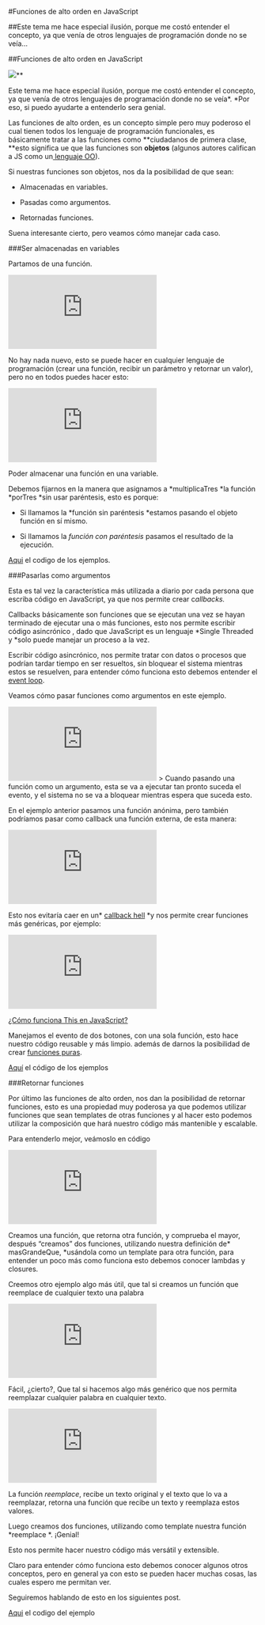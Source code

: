 
#Funciones de alto orden en JavaScript

##Este tema me hace especial ilusión, porque me costó entender el concepto, ya que venía de otros lenguajes de programación donde no se veía…

##Funciones de alto orden en JavaScript

![](https://medium2.global.ssl.fastly.net/max/2048/1*pXM2bSSTXueVqF1UnwHCyA.png)**

Este tema me hace especial ilusión, porque me costó entender el concepto, ya que venía de otros lenguajes de programación donde no se veía*. *Por eso, si puedo ayudarte a entenderlo sera genial.

Las funciones de alto orden, es un concepto simple pero muy poderoso el cual tienen todos los lenguaje de programación funcionales, es básicamente tratar a las funciones como **ciudadanos de primera clase, **esto significa ue que las funciones son **objetos** (algunos autores califican a JS como un[ lenguaje OO](https://davidwalsh.name/javascript-objects-deconstruction)).

Si nuestras funciones son objetos, nos da la posibilidad de que sean:

* Almacenadas en variables.

* Pasadas como argumentos.

* Retornadas funciones.

Suena interesante cierto, pero veamos cómo manejar cada caso.

###Ser almacenadas en variables

Partamos de una función.

<iframe src="https://medium.com/media/1b949f789b1e536c8f43ec2b933bfb92" frameborder=0></iframe>

No hay nada nuevo, esto se puede hacer en cualquier lenguaje de programación (crear una función, recibir un parámetro y retornar un valor), pero no en todos puedes hacer esto:

<iframe src="https://medium.com/media/989b1193906dcb6a3caf654721bdde09" frameborder=0></iframe>

Poder almacenar una función en una variable.

Debemos fijarnos en la manera que asignamos a *multiplicaTres *la función *porTres *sin usar paréntesis, esto es porque:

* Si llamamos la *función sin paréntesis *estamos pasando el objeto función en sí mismo.

* Si llamamos la *función con paréntesis* pasamos el resultado de la ejecución.

[Aqui](https://jsbin.com/fiyefi/edit?js,console) el codigo de los ejemplos.

###Pasarlas como argumentos

Esta es tal vez la característica más utilizada a diario por cada persona que escriba código en JavaScript, ya que nos permite crear c*allbacks.*

Callbacks básicamente son funciones que se ejecutan una vez se hayan terminado de ejecutar una o más funciones, esto nos permite escribir código asincrónico , dado que JavaScript es un lenguaje *Single Threaded y *solo puede manejar un proceso a la vez.

Escribir código asincrónico, nos permite tratar con datos o procesos que podrían tardar tiempo en ser resueltos, sin bloquear el sistema mientras estos se resuelven, para entender cómo funciona esto debemos entender el [event loop](https://www.youtube.com/watch?v=8aGhZQkoFbQ).

Veamos cómo pasar funciones como argumentos en este ejemplo.

<iframe src="https://medium.com/media/ae18ca1cbae1086a9e08939fa3573437" frameborder=0></iframe>
> Cuando pasando una función como un argumento, esta se va a ejecutar tan pronto suceda el evento, y el sistema no se va a bloquear mientras espera que suceda esto.

En el ejemplo anterior pasamos una función anónima, pero también podríamos pasar como callback una función externa, de esta manera:

<iframe src="https://medium.com/media/1782632660034aef8ad56f3159da81e2" frameborder=0></iframe>

Esto nos evitaría caer en un* [callback hell](http://callbackhell.com/) *y nos permite crear funciones más genéricas, por ejemplo:

<iframe src="https://medium.com/media/2291e460e64a7689879925bcb9b9af4c" frameborder=0></iframe>

[¿Cómo funciona This en JavaScript?](https://medium.com/@yeion7/entendiendo-this-javascript-cba60c8cec8c#.bm3au0dbn)

Manejamos el evento de dos botones, con una sola función, esto hace nuestro código reusable y más limpio. además de darnos la posibilidad de crear [funciones puras](http://www.sitepoint.com/functional-programming-pure-functions/).

[Aquí](https://jsbin.com/yicuda/3/edit?html,js,output) el código de los ejemplos

###Retornar funciones

Por último las funciones de alto orden, nos dan la posibilidad de retornar funciones, esto es una propiedad muy poderosa ya que podemos utilizar funciones que sean templates de otras funciones y al hacer esto podemos utilizar la composición que hará nuestro código más mantenible y escalable.

Para entenderlo mejor, veámoslo en código

<iframe src="https://medium.com/media/b55075fe65104b4f98c7b98450438379" frameborder=0></iframe>

Creamos una función, que retorna otra función, y comprueba el mayor, después “creamos” dos funciones, utilizando nuestra definición de* masGrandeQue, *usándola como un template para otra función, para entender un poco más como funciona esto debemos conocer lambdas y closures.

Creemos otro ejemplo algo más útil, que tal si creamos un función que reemplace de cualquier texto una palabra

<iframe src="https://medium.com/media/b2077f6d0bfe59578c5753a76e840e28" frameborder=0></iframe>

Fácil, ¿cierto?, Que tal si hacemos algo más genérico que nos permita reemplazar cualquier palabra en cualquier texto.

<iframe src="https://medium.com/media/00f53a583797cacf93c59ebdb1fdf84d" frameborder=0></iframe>

La función *reemplace*, recibe un texto original y el texto que lo va a reemplazar, retorna una función que recibe un texto y reemplaza estos valores.

Luego creamos dos funciones, utilizando como template nuestra función *reemplace *. ¡Genial!

Esto nos permite hacer nuestro código más versátil y extensible.

Claro para entender cómo funciona esto debemos conocer algunos otros conceptos, pero en general ya con esto se pueden hacer muchas cosas, las cuales espero me permitan ver.

Seguiremos hablando de esto en los siguientes post.

[Aqui](https://jsbin.com/nuqatu/12/edit?js,console) el codigo del ejemplo

 

 
